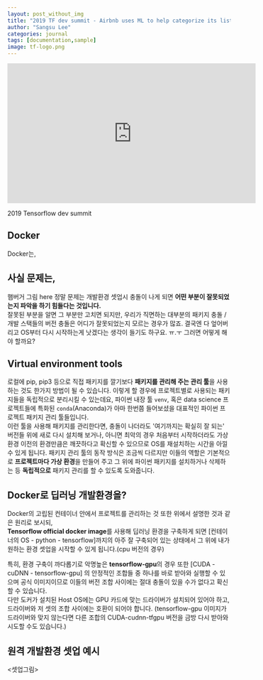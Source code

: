 ```yaml
---
layout: post_without_img
title: "2019 TF dev summit - Airbnb uses ML to help categorize its listing photos"
author: "Sangsu Lee"
categories: journal
tags: [documentation,sample]
image: tf-logo.png
---
```


<iframe width="560" height="315" src="https://www.youtube.com/embed/b5Rs1ToD9aI" frameborder="0" allow="accelerometer; autoplay; encrypted-media; gyroscope; picture-in-picture" allowfullscreen></iframe>

2019 Tensorflow dev summit

## Docker
Docker는, 

## 사실 문제는,
햄버거 그림 here
정말 문제는 개발환경 셋업시 충돌이 나게 되면 **어떤 부분이 잘못되었는지 파악을 하기 힘들다는 것입니다.**  
잘못된 부분을 알면 그 부분만 고치면 되지만, 우리가 직면하는 대부분의 패키지 충돌 / 개발 스택들의 버전 충돌은 
어디가 잘못되었는지 모르는 경우가 많죠.  결국엔 다 엎어버리고 OS부터 다시 시작하는게 낫겠다는 생각이 들기도 하구요. ㅠ.ㅜ
그러면 어떻게 해야 할까요? 

## Virtual environment tools
로컬에 pip, pip3 등으로 직접 패키지를 깔기보다 **패키지를 관리해 주는 관리 툴**을 사용하는 것도
한가지 방법이 될 수 있습니다. 이렇게 할 경우에 프로젝트별로 사용되는 패키지들을 독립적으로 분리시킬 수 있는데요,
파이썬 내장 툴 `venv`, 혹은 data science 프로젝트들에 특화된 `conda`(Anaconda)가
아마 한번쯤 들어보셨을 대표적인 파이썬 프로젝트 패키지 관리 툴들입니다.  
이런 툴을 사용해 패키지를 관리한다면, 충돌이 나더라도 '여기까지는 확실히 잘 되는' 버전들 위에 새로 다시 설치해 보거나,
아니면 최악의 경우 처음부터 시작하더라도 가상환경 이전의 환경만큼은 깨끗하다고 확신할 수 있으므로
OS를 재설치하는 시간을 아낄 수 있게 됩니다. 패키지 관리 툴의 동작 방식은 조금씩 다르지만 이들의 역할은 기본적으로 **프로젝트마다 가상 환경**을 만들어 주고 그 위에 파이썬 패키지를 설치하거나 삭제하는 등
**독립적으로** 패키지 관리를 할 수 있도록 도와줍니다.

## Docker로 딥러닝 개발환경을?
Docker의 고립된 컨테이너 안에서 프로젝트를 관리하는 것 또한 위에서 설명한 것과 같은 원리로 보시되,  
**Tensorflow official docker image**를 사용해 딥러닝 환경을 구축하게 되면 [컨테이너의 OS - python - tensorflow]까지의
아주 잘 구축되어 있는 상태에서 그 위에 내가 원하는 환경 셋업을 시작할 수 있게 됩니다.(cpu 버전의 경우)  

특히, 환경 구축이 까다롭기로 악명높은 **tensorflow-gpu**의 경우 또한 [CUDA - cuDNN - tensorflow-gpu] 
의 안정적인 조합들 중 하나를 바로 받아와 실행할 수 있으며 공식 이미지이므로 이들의 버전 조합 사이에는 절대 충돌이 있을 수가 없다고 확신할 수 있습니다.  
다만 도커가 설치된 Host OS에는 GPU 카드에 맞는 드라이버가 설치되어 있어야 하고, 드라이버와 저 셋의 조합 사이에는 호환이 되어야 합니다.
(tensorflow-gpu 이미지가 드라이버와 맞지 않는다면 다른 조합의 CUDA-cudnn-tfgpu 버전을 금방 다시 받아와 시도할 수도 있습니다.)


## 원격 개발환경 셋업 예시
<셋업그림>  


